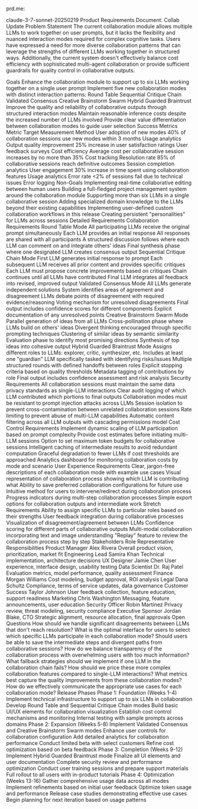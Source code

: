prd.me: 

claude-3-7-sonnet-20250219
Product Requirements Document: Collab Update
Problem Statement
The current collaboration module allows multiple LLMs to work together on user prompts, but it lacks the flexibility and nuanced interaction modes required for complex cognitive tasks. Users have expressed a need for more diverse collaboration patterns that can leverage the strengths of different LLMs working together in structured ways. Additionally, the current system doesn't effectively balance cost efficiency with sophisticated multi-agent collaboration or provide sufficient guardrails for quality control in collaborative outputs.

Goals
Enhance the collaboration module to support up to six LLMs working together on a single user prompt
Implement five new collaboration modes with distinct interaction patterns:
Round Table
Sequential Critique Chain
Validated Consensus
Creative Brainstorm Swarm
Hybrid Guarded Braintrust
Improve the quality and reliability of collaborative outputs through structured interaction modes
Maintain reasonable inference costs despite the increased number of LLMs involved
Provide clear value differentiation between collaboration modes to guide user selection
Success Metrics
Metric	Target	Measurement Method
User adoption of new modes	40% of collaboration sessions use new modes within 3 months	Usage analytics
Output quality improvement	25% increase in user satisfaction ratings	User feedback surveys
Cost efficiency	Average cost per collaborative session increases by no more than 35%	Cost tracking
Resolution rate	85% of collaborative sessions reach definitive outcomes	Session completion analytics
User engagement	30% increase in time spent using collaboration features	Usage analytics
Error rate	<2% of sessions fail due to technical issues	Error logging
Non-Goals
Implementing real-time collaborative editing between human users
Building a full-fledged project management system around the collaboration module
Supporting more than six LLMs in a single collaborative session
Adding specialized domain knowledge to the LLMs beyond their existing capabilities
Implementing user-defined custom collaboration workflows in this release
Creating persistent "personalities" for LLMs across sessions
Detailed Requirements
Collaboration Requirements
Round Table Mode
All participating LLMs receive the original prompt simultaneously
Each LLM provides an initial response
All responses are shared with all participants
A structured discussion follows where each LLM can comment on and integrate others' ideas
Final synthesis phase where one designated LLM creates consensus output
Sequential Critique Chain Mode
First LLM generates initial response to prompt
Each subsequent LLM receives all prior content and provides specific critiques
Each LLM must propose concrete improvements based on critiques
Chain continues until all LLMs have contributed
Final LLM integrates all feedback into revised, improved output
Validated Consensus Mode
All LLMs generate independent solutions
System identifies areas of agreement and disagreement
LLMs debate points of disagreement with required evidence/reasoning
Voting mechanism for unresolved disagreements
Final output includes confidence scores for different components
Explicit documentation of any unresolved points
Creative Brainstorm Swarm Mode
Parallel generation of ideas from all LLMs
Cross-pollination phase where LLMs build on others' ideas
Divergent thinking encouraged through specific prompting techniques
Clustering of similar ideas by semantic similarity
Evaluation phase to identify most promising directions
Synthesis of top ideas into cohesive output
Hybrid Guarded Braintrust Mode
Assigns different roles to LLMs: explorer, critic, synthesizer, etc.
Includes at least one "guardian" LLM specifically tasked with identifying risks/issues
Multiple structured rounds with defined handoffs between roles
Explicit stopping criteria based on quality thresholds
Metadata tagging of contributions by role
Final output includes confidence assessment and risk analysis
Security Requirements
All collaboration sessions must maintain the same data privacy standards as single-LLM interactions
Clear audit logging of which LLM contributed which portions to final outputs
Collaboration modes must be resistant to prompt injection attacks across LLMs
Session isolation to prevent cross-contamination between unrelated collaboration sessions
Rate limiting to prevent abuse of multi-LLM capabilities
Automatic content filtering across all LLM outputs with cascading permissions model
Cost Control Requirements
Implement dynamic scaling of LLM participation based on prompt complexity
Provide cost estimates before initiating multi-LLM sessions
Option to set maximum token budgets for collaborative sessions
Intelligent caching of intermediate results to avoid redundant computation
Graceful degradation to fewer LLMs if cost thresholds are approached
Analytics dashboard for monitoring collaboration costs by mode and scenario
User Experience Requirements
Clear, jargon-free descriptions of each collaboration mode with example use cases
Visual representation of collaboration process showing which LLM is contributing what
Ability to save preferred collaboration configurations for future use
Intuitive method for users to intervene/redirect during collaboration process
Progress indicators during multi-step collaboration processes
Simple export options for collaboration outputs and intermediate work
Stretch Requirements
Ability to assign specific LLMs to particular roles based on their strengths
User feedback integration during collaborative processes
Visualization of disagreement/agreement between LLMs
Confidence scoring for different parts of collaborative outputs
Multi-modal collaboration incorporating text and image understanding
"Replay" feature to review the collaboration process step by step
Stakeholders
Role	Representative	Responsibilities
Product Manager	Alex Rivera	Overall product vision, prioritization, market fit
Engineering Lead	Samira Khan	Technical implementation, architecture decisions
UX Designer	Jamie Chen	User experience, interface design, usability testing
Data Scientist	Dr. Raj Patel	Evaluation metrics, model performance, quality assessment
Finance	Morgan Williams	Cost modeling, budget approval, ROI analysis
Legal	Dana Schultz	Compliance, terms of service updates, data governance
Customer Success	Taylor Johnson	User feedback collection, feature education, support readiness
Marketing	Chris Washington	Messaging, feature announcements, user education
Security Officer	Robin Martinez	Privacy review, threat modeling, security compliance
Executive Sponsor	Jordan Blake, CTO	Strategic alignment, resource allocation, final approvals
Open Questions
How should we handle significant disagreements between LLMs that don't reach resolution?
What is the optimal interface for users to select which specific LLMs participate in each collaboration mode?
Should users be able to save the intermediate steps and divergent paths from collaborative sessions?
How do we balance transparency of the collaboration process with overwhelming users with too much information?
What fallback strategies should we implement if one LLM in the collaboration chain fails?
How should we price these more complex collaboration features compared to single-LLM interactions?
What metrics best capture the quality improvements from these collaboration modes?
How do we effectively communicate the appropriate use cases for each collaboration mode?
Release Phases
Phase 1: Foundation (Weeks 1-4)
Implement technical infrastructure to support up to six LLMs in collaboration
Develop Round Table and Sequential Critique Chain modes
Build basic UI/UX elements for collaboration visualization
Establish cost control mechanisms and monitoring
Internal testing with sample prompts across domains
Phase 2: Expansion (Weeks 5-8)
Implement Validated Consensus and Creative Brainstorm Swarm modes
Enhance user controls for collaboration configuration
Add detailed analytics for collaboration performance
Conduct limited beta with select customers
Refine cost optimization based on beta feedback
Phase 3: Completion (Weeks 9-12)
Implement Hybrid Guarded Braintrust mode
Finalize all UI elements and user documentation
Complete security review and performance optimization
Conduct user training sessions and prepare support materials
Full rollout to all users with in-product tutorials
Phase 4: Optimization (Weeks 13-16)
Gather comprehensive usage data across all modes
Implement refinements based on initial user feedback
Optimize token usage and performance
Release case studies demonstrating effective use cases
Begin planning for next iteration based on usage patterns


